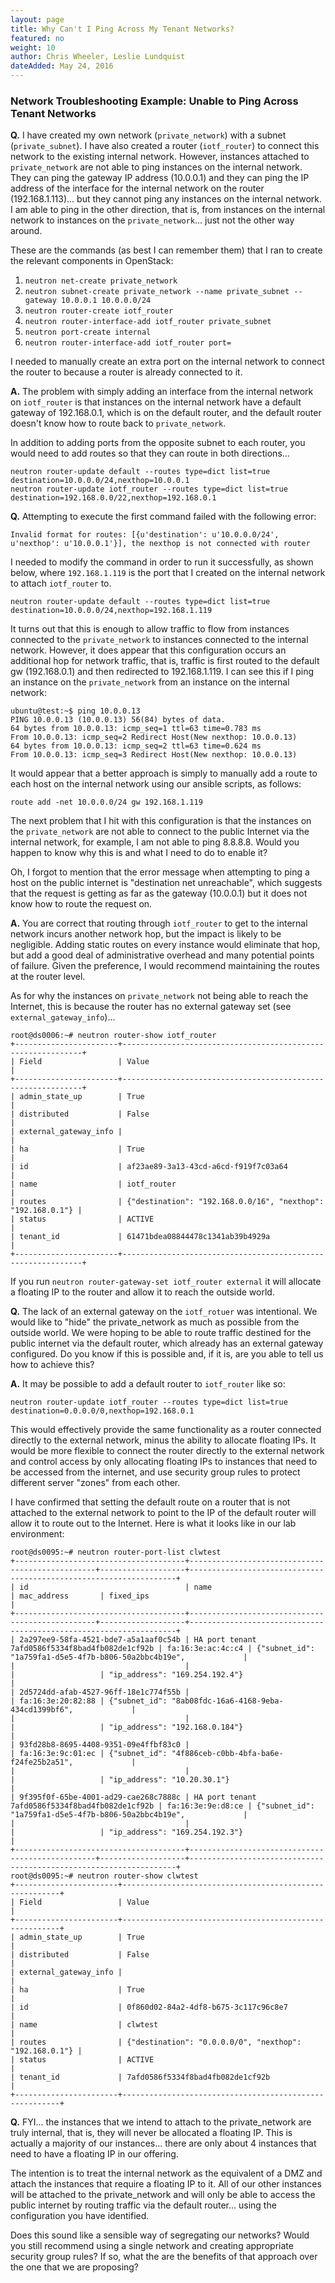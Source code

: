 ```yaml
---
layout: page
title: Why Can't I Ping Across My Tenant Networks?
featured: no
weight: 10
author: Chris Wheeler, Leslie Lundquist
dateAdded: May 24, 2016
---
```


### Network Troubleshooting Example: Unable to Ping Across Tenant Networks


**Q.** I have created my own network (`private_network`) with a subnet (`private_subnet`). I have also created a router (`iotf_router`) to connect this network to the existing internal network. However, instances attached to `private_network` are not able to ping instances on the internal network. They can ping the gateway IP address (10.0.0.1) and they can ping the IP address of the interface for the internal network on the router (192.168.1.113)... but they cannot ping any instances on the internal network. I am able to ping in the other direction, that is, from instances on the internal network to instances on the `private_network`... just not the other way around.

These are the commands (as best I can remember them) that I ran to create the relevant components in OpenStack:

1. `neutron net-create private_network`
2. `neutron subnet-create private_network --name private_subnet --gateway 10.0.0.1 10.0.0.0/24`
3. `neutron router-create iotf_router`
4. `neutron router-interface-add iotf_router private_subnet`
5. `neutron port-create internal`
6. `neutron router-interface-add iotf_router port=`

I needed to manually create an extra port on the internal network to connect the router to because a router is already connected to it.

**A.** The problem with simply adding an interface from the internal network on `iotf_router` is that instances on the internal network have a default gateway of 192.168.0.1, which is on the default router, and the default router doesn't know how to route back to `private_network`.

In addition to adding ports from the opposite subnet to each router, you would need to add routes so that they can route in both directions...
```
neutron router-update default --routes type=dict list=true destination=10.0.0.0/24,nexthop=10.0.0.1
neutron router-update iotf_router --routes type=dict list=true destination=192.168.0.0/22,nexthop=192.168.0.1
```

**Q.** Attempting to execute the first command failed with the following error:
```
Invalid format for routes: [{u'destination': u'10.0.0.0/24', u'nexthop': u'10.0.0.1'}], the nexthop is not connected with router
```
I needed to modify the command in order to run it successfully, as shown below, where `192.168.1.119` is the port that I created on the internal network to attach `iotf_router` to.

```
neutron router-update default --routes type=dict list=true destination=10.0.0.0/24,nexthop=192.168.1.119
```

It turns out that this is enough to allow traffic to flow from instances connected to the `private_network` to instances connected to the internal network. However, it does appear that this configuration occurs an additional hop for network traffic, that is, traffic is first routed to the default gw (192.168.0.1) and then redirected to 192.168.1.119. I can see this if I ping an instance on the `private_network` from an instance on the internal network:
```
ubuntu@test:~$ ping 10.0.0.13
PING 10.0.0.13 (10.0.0.13) 56(84) bytes of data.
64 bytes from 10.0.0.13: icmp_seq=1 ttl=63 time=0.783 ms
From 10.0.0.13: icmp_seq=2 Redirect Host(New nexthop: 10.0.0.13)
64 bytes from 10.0.0.13: icmp_seq=2 ttl=63 time=0.624 ms
From 10.0.0.13: icmp_seq=3 Redirect Host(New nexthop: 10.0.0.13)
```

It would appear that a better approach is simply to manually add a route to each host on the internal network using our ansible scripts, as follows:
```
route add -net 10.0.0.0/24 gw 192.168.1.119
```

The next problem that I hit with this configuration is that the instances on the `private_network` are not able to connect to the public Internet via the internal network, for example, I am not able to ping 8.8.8.8. Would you happen to know why this is and what I need to do to enable it?

Oh, I forgot to mention that the error message when attempting to ping a host on the public internet is "destination net unreachable", which suggests that the request is getting as far as the gateway (10.0.0.1) but it does not know how to route the request on.

**A.** You are correct that routing through `iotf_router` to get to the internal network incurs another network hop, but the impact is likely to be negligible. Adding static routes on every instance would eliminate that hop, but add a good deal of administrative overhead and many potential points of failure. Given the preference, I would recommend maintaining the routes at the router level.

As for why the instances on `private_network` not being able to reach the Internet, this is because the router has no external gateway set (see `external_gateway_info`)...

```
root@ds0006:~# neutron router-show iotf_router
+-----------------------+-------------------------------------------------------------+
| Field                 | Value                                                       |
+-----------------------+-------------------------------------------------------------+
| admin_state_up        | True                                                        |
| distributed           | False                                                       |
| external_gateway_info |                                                             |
| ha                    | True                                                        |
| id                    | af23ae89-3a13-43cd-a6cd-f919f7c03a64                        |
| name                  | iotf_router                                                 |
| routes                | {"destination": "192.168.0.0/16", "nexthop": "192.168.0.1"} |
| status                | ACTIVE                                                      |
| tenant_id             | 61471bdea08844478c1341ab39b4929a                            |
+-----------------------+-------------------------------------------------------------+
```

If you run `neutron router-gateway-set iotf_router external` it will allocate a floating IP to the router and allow it to reach the outside world.

**Q.** The lack of an external gateway on the `iotf_rotuer` was intentional. We would like to "hide" the private_network as much as possible from the outside world. We were hoping to be able to route traffic destined for the public internet via the default router, which already has an external gateway configured. Do you know if this is possible and, if it is, are you able to tell us how to achieve this?

**A.** It may be possible to add a default router to `iotf_router` like so:
```
neutron router-update iotf_router --routes type=dict list=true destination=0.0.0.0/0,nexthop=192.168.0.1
```

This would effectively provide the same functionality as a router connected directly to the external network, minus the ability to allocate floating IPs. It would be more flexible to connect the router directly to the external network and control access by only allocating floating IPs to instances that need to be accessed from the internet, and use security group rules to protect different server "zones" from each other.

I have confirmed that setting the default route on a router that is not attached to the external network to point to the IP of the default router will allow it to route out to the Internet. Here is what it looks like in our lab environment:

```
root@ds0095:~# neutron router-port-list clwtest
+--------------------------------------+-------------------------------------------------+-------------------+-------------------------------------------------------------------+
| id                                   | name                                            | mac_address       | fixed_ips                                                         |
+--------------------------------------+-------------------------------------------------+-------------------+-------------------------------------------------------------------+
| 2a297ee9-58fa-4521-bde7-a5a1aaf0c54b | HA port tenant 7afd0586f5334f8bad4fb082de1cf92b | fa:16:3e:ac:4c:c4 | {"subnet_id": "1a759fa1-d5e5-4f7b-b806-50a2bbc4b19e",             |
|                                      |                                                 |                   | "ip_address": "169.254.192.4"}                                    |
| 2d5724dd-afab-4527-96ff-18e1c774f55b |                                                 | fa:16:3e:20:82:88 | {"subnet_id": "8ab08fdc-16a6-4168-9eba-434cd1399bf6",             |
|                                      |                                                 |                   | "ip_address": "192.168.0.184"}                                    |
| 93fd28b8-8695-4408-9351-09e4ffbf83c0 |                                                 | fa:16:3e:9c:01:ec | {"subnet_id": "4f886ceb-c0bb-4bfa-ba6e-f24fe25b2a51",             |
|                                      |                                                 |                   | "ip_address": "10.20.30.1"}                                       |
| 9f395f0f-65be-4001-ad29-cae268c7888c | HA port tenant 7afd0586f5334f8bad4fb082de1cf92b | fa:16:3e:9e:d8:ce | {"subnet_id": "1a759fa1-d5e5-4f7b-b806-50a2bbc4b19e",             |
|                                      |                                                 |                   | "ip_address": "169.254.192.3"}                                    |
+--------------------------------------+-------------------------------------------------+-------------------+-------------------------------------------------------------------+
root@ds0095:~# neutron router-show clwtest
+-----------------------+--------------------------------------------------------+
| Field                 | Value                                                  |
+-----------------------+--------------------------------------------------------+
| admin_state_up        | True                                                   |
| distributed           | False                                                  |
| external_gateway_info |                                                        |
| ha                    | True                                                   |
| id                    | 0f860d02-84a2-4df8-b675-3c117c96c8e7                   |
| name                  | clwtest                                                |
| routes                | {"destination": "0.0.0.0/0", "nexthop": "192.168.0.1"} |
| status                | ACTIVE                                                 |
| tenant_id             | 7afd0586f5334f8bad4fb082de1cf92b                       |
+-----------------------+--------------------------------------------------------+
```

**Q.** FYI... the instances that we intend to attach to the private_network are truly internal, that is, they will never be allocated a floating IP. This is actually a majority of our instances... there are only about 4 instances that need to have a floating IP in our offering.

The intention is to treat the internal network as the equivalent of a DMZ and attach the instances that require a floating IP to it. All of our other instances will be attached to the private_network and will only be able to access the public internet by routing traffic via the default router... using the configuration you have identified.

Does this sound like a sensible way of segregating our networks? Would you still recommend using a single network and creating appropriate security group rules? If so, what the are the benefits of that approach over the one that we are proposing?

